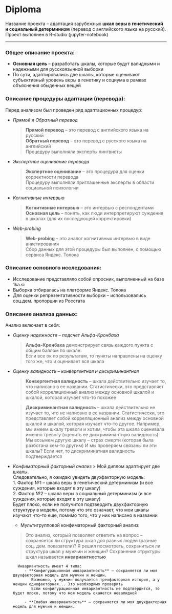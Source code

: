 # Diploma
Название проекта – адаптация зарубежных **шкал веры в генетический и социальный детерминизм** (перевод с английского языка на русский).   
Проект выполнен в R-studio (jupyter-notebook)

--- 
### Общее описание проекта:
- **Основная цель** – разработать шкалы, которые будут валидными и надежными для русскоязычной выборки
- По сути, адаптировались две шкалы, которые оценивают субъективный уровень веры в генетику и социума в рамках объяснения обыденных вещей

### Описание процедуры адаптации (перевода):
Перед анализом был проведен ряд адаптационных процедур:
- *Прямой и Обратный перевод*  
   >  **Прямой перевод** – это перевод с английского языка на русский   
      **Обратный перевод** – это перевод с русского языка на английский   
      Процедуру выполняли эксперты лингвисты
  
- *Экспертное оценивание перевода*  
   >  **Экспертное оценивание** – это процедура для оценки корректности перевода     
      Процедуру выполняли приглашенные эксперты в области социальной психологии 
  
- *Когнитивные интервью*  
   >  **Когнитивные интервью** – это интервью с респондентами   
      **Основная цель** – понять, как люди интерпретируют суждения в шкалах (для их последующей корректировки)
  
- *Web-probing*
   >  **Web-probing** – это аналог когнитивных интервью в виде анкетирования   
      Cбор данных для этой процедуры был выполнен, с помощью сервиса Яндекс. Толока 

### Описание основного исследования:
- Исследование представляло собой опросник, выполненный на базе 1ka.si
- Выборка отбиралась на платформе Яндекс. Толока
- Для оценки репрезентативности выборки – использовались соц.дем. пропорции из Росстата

### Описание анализа данных:
Анализ включает в себя:
- *Оценку надежности – подсчет Альфа-Кронбаха* 
   >  **Альфа-Кронбаха** демонстрирует связь каждого пункта с общим баллом по шкале.   
      Если все ок по результатам, то пункты направлены на оценку того же, что и оценивает вся шкала
         
- *Оценку валидности – конвергентная и дискриминантная*     
   >  **Конвергентная валидность** – шкала действительно изучает то, что написано в ее названии. 
      Статистически, это представляет собой корреляционный анализ между основной шкалой и шкалой, которая изучает что-то похожее   
         
   >  **Дискриминантная валидность** – шкала действительно не изучает то, что не написано в ее названии. 
         Статистически, это представляет собой корреляционный анализ между основной шкалой и шкалой, которая изучает что-то другое.
         Например, мы имеем шкалу тревоги и хотим, чтобы эта шкала оценивала именно тревогу (оценить ее дискриминантную валидность):
            Мы возьмем другую шкалу – страх смерти (которая была разботана кем-то другим)
            И мы проверяем связаны ли эти шкалы? Если нет, то дискриминатная валидность подтверждается
           
-  *Конфиматорный факторный анализ* 
       >  Мой диплом адаптирует две шкалы.   
          Следовательно, я ожидаю увидеть двухфакторную модель:   
          1.  Фактор №1 – шкала веры в генетический детерминизм (и все суждения, которые входят в эту шкалу)  
          2.  Фактор №2 – шкала веры в социальный детерминизм (и все суждения, которые входят в эту шкалу)   
          Будет плохо, если не получится подтвердить двухфакторную структуру в модели, потому что это означает, что мои шкалы изучают что-то еще, помимо того, что у них написано в названии 
          
      - Мультигрупповой конфиматорный факторный анализ: 
      >  Это анализ, который позволяет ответить на вопрос – сохраняется ли структура шкал для разных людей (разные соц. дем. показатели)?
         Я решил посмотреть, сохраниться ли структура шкал у мужчин и женщин?
         Сохранение структуры шкал называется **инвариантностью**
         
         Инвариантность имеет 4 типа:
            - **Конфигурационная инвариантность** – сохраняется ли моя двухфакторная модель для мужчин и женщин. 
               Возможно, у мужчин получается трехфакторная история, а у женщин однофакторная... Это необходимо проверить 
               Если конфигурационная инвариантность не подтвердится, то будет плохо, потому что моя модель окажется невалидной
               
            - **Слабая инвариантность** – сохраняется ли моя двухфакторная модель для мужчин и женщин. 
         
        
